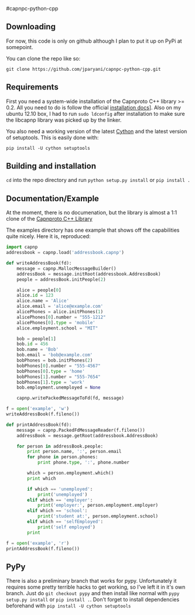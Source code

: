 #capnpc-python-cpp

## Downloading

For now, this code is only on github although I plan to put it up on PyPi at somepoint.

You can clone the repo like so:

    git clone https://github.com/jparyani/capnpc-python-cpp.git

## Requirements

First you need a system-wide installation of the Capnproto C++ library >= 0.2. All you need to do is follow the official [installation docs](http://kentonv.github.io/capnproto/install.html)].
Also on my ubuntu 12.10 box, I had to run `sudo ldconfig` after installation to make sure the libcapnp library was picked up by the linker.

You also need a working version of the latest [Cython](http://cython.org/) and the latest version of setuptools. This is easily done with:

    pip install -U cython setuptools

## Building and installation

`cd` into the repo directory and run `python setup.py install` or `pip install .`

## Documentation/Example
At the moment, there is no documenation, but the library is almost a 1:1 clone of the [Capnproto C++ Library](http://kentonv.github.io/capnproto/cxx.html)

The examples directory has one example that shows off the capabilities quite nicely. Here it is, reproduced:
```python
import capnp
addressbook = capnp.load('addressbook.capnp')

def writeAddressBook(fd):
    message = capnp.MallocMessageBuilder()
    addressBook = message.initRoot(addressbook.AddressBook)
    people = addressBook.initPeople(2)

    alice = people[0]
    alice.id = 123
    alice.name = 'Alice'
    alice.email = 'alice@example.com'
    alicePhones = alice.initPhones(1)
    alicePhones[0].number = "555-1212"
    alicePhones[0].type = 'mobile'
    alice.employment.school = "MIT"

    bob = people[1]
    bob.id = 456
    bob.name = 'Bob'
    bob.email = 'bob@example.com'
    bobPhones = bob.initPhones(2)
    bobPhones[0].number = "555-4567"
    bobPhones[0].type = 'home'
    bobPhones[1].number = "555-7654" 
    bobPhones[1].type = 'work'
    bob.employment.unemployed = None

    capnp.writePackedMessageToFd(fd, message)

f = open('example', 'w')
writeAddressBook(f.fileno())

def printAddressBook(fd):
    message = capnp.PackedFdMessageReader(f.fileno())
    addressBook = message.getRoot(addressbook.AddressBook)

    for person in addressBook.people:
        print person.name, ':', person.email
        for phone in person.phones:
            print phone.type, ':', phone.number

        which = person.employment.which()
        print which

        if which == 'unemployed':
            print('unemployed')
        elif which == 'employer':
            print('employer:', person.employment.employer)
        elif which == 'school':
            print('student at:', person.employment.school)
        elif which == 'selfEmployed':
            print('self employed')
        print

f = open('example', 'r')
printAddressBook(f.fileno())
```

## PyPy
There is also a preliminary branch that works for pypy. Unfortunately it requires some pretty terrible hacks to get working, so I've left it in it's own branch. Just do `git checkout pypy` and then install like normal with `pypy setup.py install` or `pip install .`. Don't forget to install dependencies beforehand with `pip install -U cython setuptools`
